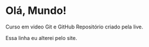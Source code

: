 # Olá,  Mundo!
Curso em video Git e GitHub
Repositório criado pela live.

Essa linha eu alterei pelo site.
